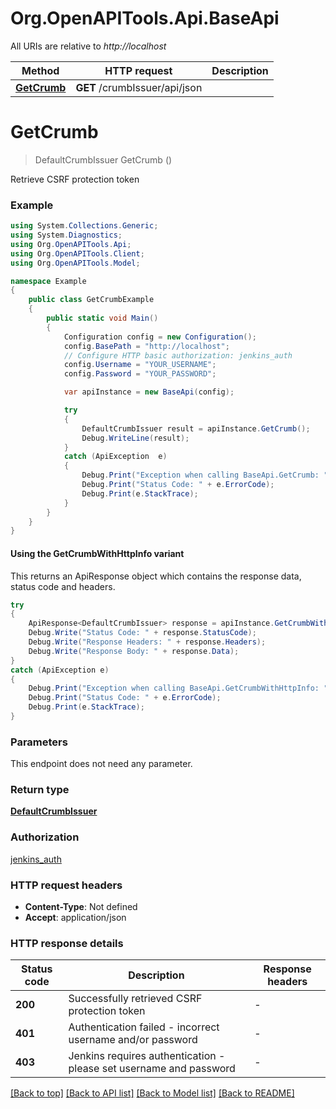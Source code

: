 # Org.OpenAPITools.Api.BaseApi

All URIs are relative to *http://localhost*

| Method | HTTP request | Description |
|--------|--------------|-------------|
| [**GetCrumb**](BaseApi.md#getcrumb) | **GET** /crumbIssuer/api/json |  |

<a id="getcrumb"></a>
# **GetCrumb**
> DefaultCrumbIssuer GetCrumb ()



Retrieve CSRF protection token

### Example
```csharp
using System.Collections.Generic;
using System.Diagnostics;
using Org.OpenAPITools.Api;
using Org.OpenAPITools.Client;
using Org.OpenAPITools.Model;

namespace Example
{
    public class GetCrumbExample
    {
        public static void Main()
        {
            Configuration config = new Configuration();
            config.BasePath = "http://localhost";
            // Configure HTTP basic authorization: jenkins_auth
            config.Username = "YOUR_USERNAME";
            config.Password = "YOUR_PASSWORD";

            var apiInstance = new BaseApi(config);

            try
            {
                DefaultCrumbIssuer result = apiInstance.GetCrumb();
                Debug.WriteLine(result);
            }
            catch (ApiException  e)
            {
                Debug.Print("Exception when calling BaseApi.GetCrumb: " + e.Message);
                Debug.Print("Status Code: " + e.ErrorCode);
                Debug.Print(e.StackTrace);
            }
        }
    }
}
```

#### Using the GetCrumbWithHttpInfo variant
This returns an ApiResponse object which contains the response data, status code and headers.

```csharp
try
{
    ApiResponse<DefaultCrumbIssuer> response = apiInstance.GetCrumbWithHttpInfo();
    Debug.Write("Status Code: " + response.StatusCode);
    Debug.Write("Response Headers: " + response.Headers);
    Debug.Write("Response Body: " + response.Data);
}
catch (ApiException e)
{
    Debug.Print("Exception when calling BaseApi.GetCrumbWithHttpInfo: " + e.Message);
    Debug.Print("Status Code: " + e.ErrorCode);
    Debug.Print(e.StackTrace);
}
```

### Parameters
This endpoint does not need any parameter.
### Return type

[**DefaultCrumbIssuer**](DefaultCrumbIssuer.md)

### Authorization

[jenkins_auth](../README.md#jenkins_auth)

### HTTP request headers

 - **Content-Type**: Not defined
 - **Accept**: application/json


### HTTP response details
| Status code | Description | Response headers |
|-------------|-------------|------------------|
| **200** | Successfully retrieved CSRF protection token |  -  |
| **401** | Authentication failed - incorrect username and/or password |  -  |
| **403** | Jenkins requires authentication - please set username and password |  -  |

[[Back to top]](#) [[Back to API list]](../../README.md#documentation-for-api-endpoints) [[Back to Model list]](../../README.md#documentation-for-models) [[Back to README]](../../README.md)

